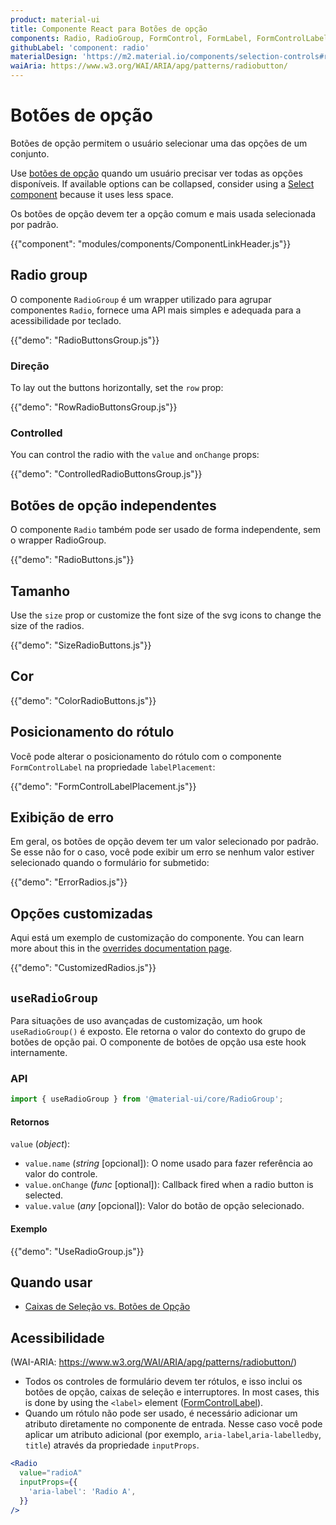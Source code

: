 ```yaml
---
product: material-ui
title: Componente React para Botões de opção
components: Radio, RadioGroup, FormControl, FormLabel, FormControlLabel
githubLabel: 'component: radio'
materialDesign: 'https://m2.material.io/components/selection-controls#radio-buttons'
waiAria: https://www.w3.org/WAI/ARIA/apg/patterns/radiobutton/
---
```


# Botões de opção

<p class="description">Botões de opção permitem o usuário selecionar uma das opções de um conjunto.</p>

Use [botões de opção](https://m2.material.io/components/radio-buttons) quando um usuário precisar ver todas as opções disponíveis. If available options can be collapsed, consider using a [Select component](/material-ui/react-select/) because it uses less space.

Os botões de opção devem ter a opção comum e mais usada selecionada por padrão.

{{"component": "modules/components/ComponentLinkHeader.js"}}

## Radio group

O componente `RadioGroup` é um wrapper utilizado para agrupar componentes `Radio`, fornece uma API mais simples e adequada para a acessibilidade por teclado.

{{"demo": "RadioButtonsGroup.js"}}

### Direção

To lay out the buttons horizontally, set the `row` prop:

{{"demo": "RowRadioButtonsGroup.js"}}

### Controlled

You can control the radio with the `value` and `onChange` props:

{{"demo": "ControlledRadioButtonsGroup.js"}}

## Botões de opção independentes

O componente `Radio` também pode ser usado de forma independente, sem o wrapper RadioGroup.

{{"demo": "RadioButtons.js"}}

## Tamanho

Use the `size` prop or customize the font size of the svg icons to change the size of the radios.

{{"demo": "SizeRadioButtons.js"}}

## Cor

{{"demo": "ColorRadioButtons.js"}}

## Posicionamento do rótulo

Você pode alterar o posicionamento do rótulo com o componente `FormControlLabel` na propriedade `labelPlacement`:

{{"demo": "FormControlLabelPlacement.js"}}

## Exibição de erro

Em geral, os botões de opção devem ter um valor selecionado por padrão. Se esse não for o caso, você pode exibir um erro se nenhum valor estiver selecionado quando o formulário for submetido:

{{"demo": "ErrorRadios.js"}}

## Opções customizadas

Aqui está um exemplo de customização do componente. You can learn more about this in the [overrides documentation page](/material-ui/customization/how-to-customize/).

{{"demo": "CustomizedRadios.js"}}

## `useRadioGroup`

Para situações de uso avançadas de customização, um hook `useRadioGroup()` é exposto. Ele retorna o valor do contexto do grupo de botões de opção pai. O componente de botões de opção usa este hook internamente.

### API

```jsx
import { useRadioGroup } from '@material-ui/core/RadioGroup';
```

#### Retornos

`value` (_object_):

- `value.name` (_string_ [opcional]): O nome usado para fazer referência ao valor do controle.
- `value.onChange` (_func_ [optional]): Callback fired when a radio button is selected.
- `value.value` (_any_ [opcional]): Valor do botão de opção selecionado.

#### Exemplo

{{"demo": "UseRadioGroup.js"}}

## Quando usar

- [Caixas de Seleção vs. Botões de Opção](https://www.nngroup.com/articles/checkboxes-vs-radio-buttons/)

## Acessibilidade

(WAI-ARIA: https://www.w3.org/WAI/ARIA/apg/patterns/radiobutton/)

- Todos os controles de formulário devem ter rótulos, e isso inclui os botões de opção, caixas de seleção e interruptores. In most cases, this is done by using the `<label>` element ([FormControlLabel](/material-ui/api/form-control-label/)).
- Quando um rótulo não pode ser usado, é necessário adicionar um atributo diretamente no componente de entrada. Nesse caso você pode aplicar um atributo adicional (por exemplo, `aria-label`,`aria-labelledby`, `title`) através da propriedade `inputProps`.

```jsx
<Radio
  value="radioA"
  inputProps={{
    'aria-label': 'Radio A',
  }}
/>
```
